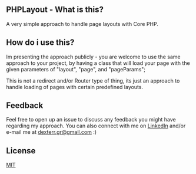 ## PHPLayout - What is this?
A very simple approach to handle page layouts with Core PHP.

## How do i use this?
Im presenting the approach publicly - you are welcome to use the same approach to your project,
by having a class that will load your page with the given parameters of "layout", "page", and "pageParams";

This is not a redirect and/or Router type of thing, its just an approach to handle loading of pages with certain
predefined layouts.

## Feedback

Feel free to open up an issue to discuss any feedback you might have regarding my approach.
You can also connect with me on [LinkedIn](https://www.linkedin.com/in/gazmendrxdev/) and/or e-mail me at dexterr.gr@gmail.com :)

## License
[MIT](https://choosealicense.com/licenses/mit/)
